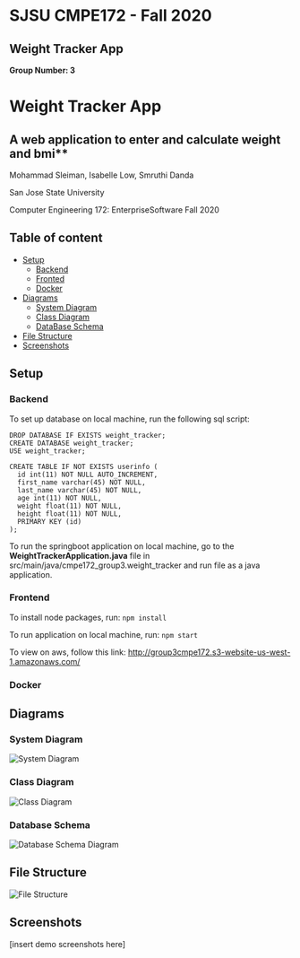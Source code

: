 # SJSU CMPE172 - Fall 2020 

## Weight Tracker App

**Group Number: 3**


# Weight Tracker App 
## A web application to enter and calculate weight and bmi**

Mohammad Sleiman, Isabelle Low, Smruthi Danda

San Jose State University

Computer Engineering 172: EnterpriseSoftware Fall 2020


## Table of content

- [Setup](#setup)
    - [Backend](#backend)
    - [Fronted](#frontend)
    - [Docker](#docker)
- [Diagrams](#diagrams)
    - [System Diagram](#system-diagram)
    - [Class Diagram](#class-diagram)
    - [DataBase Schema](#database-schema)
- [File Structure](#file-structure)
- [Screenshots](#screenshots)



## Setup
### Backend
To set up database on local machine, run the following sql script:
```
DROP DATABASE IF EXISTS weight_tracker;
CREATE DATABASE weight_tracker;
USE weight_tracker;

CREATE TABLE IF NOT EXISTS userinfo (
  id int(11) NOT NULL AUTO_INCREMENT,
  first_name varchar(45) NOT NULL,
  last_name varchar(45) NOT NULL,
  age int(11) NOT NULL,
  weight float(11) NOT NULL,
  height float(11) NOT NULL,
  PRIMARY KEY (id)
);
```

To run the springboot application on local machine, go to the **WeightTrackerApplication.java** file in src/main/java/cmpe172_group3.weight_tracker and run file as a java application.
### Frontend
To install node packages, run:
```npm install```

To run application on local machine, run:
```npm start```

To view on aws, follow this link:
http://group3cmpe172.s3-website-us-west-1.amazonaws.com/
### Docker

## Diagrams

### System Diagram
![System Diagram](https://github.com/CMPE172-Fall-2020/group3_proj/blob/main/systemDiagram.PNG)
### Class Diagram
![Class Diagram](https://github.com/CMPE172-Fall-2020/group3_proj/blob/main/classDiagram.PNG)
### Database Schema
![Database Schema Diagram](https://github.com/CMPE172-Fall-2020/group3_proj/blob/main/dbSchema.PNG)

## File Structure
![File Structure](https://github.com/CMPE172-Fall-2020/group3_proj/blob/main/FileStructure.png)
## Screenshots
  [insert demo screenshots here]








